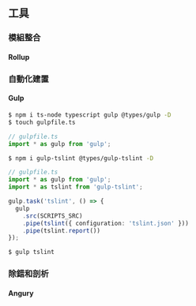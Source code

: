 ## 工具

### 模組整合

#### Rollup

### 自動化建置

#### Gulp
```bash
$ npm i ts-node typescript gulp @types/gulp -D
$ touch gulpfile.ts
```

```ts
// gulpfile.ts
import * as gulp from 'gulp';
```

```bash
$ npm i gulp-tslint @types/gulp-tslint -D
```

```ts
// gulpfile.ts
import * as gulp from 'gulp';
import * as tslint from 'gulp-tslint';

gulp.task('tslint', () => {
  gulp
    .src(SCRIPTS_SRC)
    .pipe(tslint({ configuration: 'tslint.json' }))
    .pipe(tslint.report())
});
```

```bash
$ gulp tslint
```

### 除錯和剖析

#### Angury
